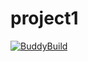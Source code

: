 # project1
[![BuddyBuild](https://dashboard.buddybuild.com/api/statusImage?appID=56a9ba83b9be6a0100f70267&branch=master&build=latest)](https://dashboard.buddybuild.com/apps/56a9ba83b9be6a0100f70267/build/latest)
